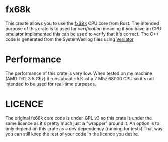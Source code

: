 # fx68k

This create allows you to use the [fx68k](https://github.com/ijor/fx68k) CPU core from Rust. The intended purpose of this crate is to used for *verification* meaning if you have an CPU emulator implemented this can be used to verify that it's correct. The C++ code is generated from the SystemVerilog files using [Verilator](https://www.veripool.org/wiki/verilator)

# Performance

The performance of this crate is very low. When tested on my machine (AMD TR2 3.5 Ghz) it runs about ~5% of a 7 Mhz 68000 CPU so it's not intended to be used for real-time purposes.

# LICENCE

The original fx68k core code is under GPL v3 so this crate is under the same licence as it's pretty much just a "wrapper" around it. An option is to only depend on this crate as a dev dependency (running for tests) That way you can still keep the rest of your code in the licence you desire.
